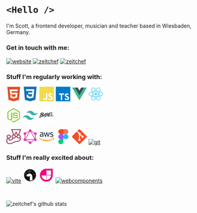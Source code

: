 # `<Hello />`

I'm Scott, a frontend developer, musician and teacher based in Wiesbaden, Germany.

### Get in touch with me:

[<img align="center" src="https://systemuicons.com/images/icons/chain.svg" alt="website" height="30" width="40" />][website]
[<img align="center" src="https://unpkg.com/simple-icons@v5/icons/twitter.svg" alt="zeitchef" height="30" width="40" />][twitter]
[<img align="center" src="https://unpkg.com/simple-icons@v5/icons/linkedin.svg" alt="zeitchef" height="30" width="40" />][linkedin]

### Stuff I'm regularly working with:

[<img src="https://github.com/devicons/devicon/blob/master/icons/html5/html5-plain.svg" alt="html5" width="40" height="40" />][html]
[<img src="https://github.com/devicons/devicon/blob/master/icons/css3/css3-plain.svg" alt="html5" width="40" height="40" />][css]
[<img src="https://github.com/devicons/devicon/blob/master/icons/javascript/javascript-plain.svg" alt="javascript" width="40" height="40" />][javascript]
[<img src="https://github.com/devicons/devicon/blob/master/icons/typescript/typescript-plain.svg" alt="typescript" width="40" height="40" />][typescript]
[<img src="https://github.com/devicons/devicon/blob/master/icons/vuejs/vuejs-original.svg" alt="vuejs" width="40" height="40" />][vue]
[<img src="https://github.com/devicons/devicon/blob/master/icons/react/react-original.svg" alt="react" width="40" height="40" />][react]
<!--[<img src="https://github.com/devicons/devicon/blob/master/icons/nuxtjs/nuxtjs-original.svg" alt="nuxtjs" width="40" height="40" />][nuxt]-->
[<img src="https://github.com/devicons/devicon/blob/master/icons/nodejs/nodejs-original.svg" alt="node" width="40" height="40" />][node]
[<img src="https://github.com/devicons/devicon/blob/master/icons/tailwindcss/tailwindcss-plain.svg" alt="tailwind" width="40" height="40" />][tailwind]
[<img src="https://github.com/devicons/devicon/blob/master/icons/babel/babel-plain.svg" alt="babel" width="40" height="40" />][babel]
<!--[<img src="https://github.com/devicons/devicon/blob/master/icons/webpack/webpack-original.svg" alt="webpack" width="40" height="40" />][webpack]-->
<!--[<img src="https://github.com/devicons/devicon/blob/master/icons/yarn/yarn-original.svg" alt="webpack" width="40" height="40" />][yarn]-->
[<img src="https://github.com/devicons/devicon/blob/master/icons/jest/jest-plain.svg" alt="webpack" width="40" height="40" />][jest]
[<img src="https://github.com/devicons/devicon/blob/master/icons/graphql/graphql-plain.svg" alt="webpack" width="40" height="40" />][graphql]
[<img src="https://github.com/devicons/devicon/blob/master/icons/amazonwebservices/amazonwebservices-original-wordmark.svg" alt="aws" width="40" height="40" />][aws]
[<img src="https://github.com/devicons/devicon/blob/master/icons/figma/figma-original.svg" alt="figma" width="40" height="40" />][figma]
[<img src="https://github.com/devicons/devicon/blob/master/icons/git/git-original.svg" alt="git" width="40" height="40" />][git]
[<img src="https://upload.wikimedia.org/wikipedia/commons/3/3a/Neovim-mark.svg" alt="git" width="40" height="40" />][neovim]

### Stuff I'm really excited about:

[<img src="https://github.com/vitejs/vite/blob/main/docs/public/logo.svg" alt="vite" width="40" height="40" />][vite]
[<img src="https://github.com/devicons/devicon/blob/master/icons/denojs/denojs-original.svg" alt="deno" width="40" height="40" />][deno]
[<img src="https://github.com/devicons/devicon/blob/master/icons/jamstack/jamstack-original.svg" alt="jamstack" height="40" />][jamstack]
[<img src="https://avatars3.githubusercontent.com/u/1905708?s=280&v=4" alt="webcomponents" height="40" width="40" />][webcomponents]

<br />

![zeitchef's github stats](https://github-readme-stats.vercel.app/api?username=zeitchef&show_icons=true&count_private=true&theme=graywhite)

[website]: https://scottvoyles.com
[twitter]: https://twitter.com/zeitchef
[linkedin]: https://www.linkedin.com/in/zeitchef/
[11ty]: https://www.11ty.dev/
[node]: https://nodejs.org
[babel]: https://babeljs.io/
[javascript]: https://developer.mozilla.org/en-US/docs/Web/JavaScript
[html]: https://www.w3.org/html/
[css]: https://developer.mozilla.org/en-US/docs/Web/CSS
[vue]: https://vuejs.org
[nuxt]: https://nuxtjs.org/
[tailwind]: https://tailwindcss.com/
[webpack]: https://webpack.js.org
[git]: https://git-scm.com/
[figma]: https://www.figma.com/
[jest]: https://jestjs.io/
[aws]: https://aws.amazon.com/
[neovim]: https://neovim.io/
[yarn]: https://yarnpkg.com/
[graphql]: https://graphql.org/
[vite]: https://vitejs.dev/
[deno]: https://deno.land/
[jamstack]: https://jamstack.org/
[webcomponents]: https://www.webcomponents.org/
[react]: https://reactjs.org/
[typescript]: https://www.typescriptlang.org
